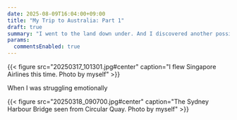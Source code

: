 ```yaml
---
date: 2025-08-09T16:04:00+09:00
title: "My Trip to Australia: Part 1"
draft: true
summary: "I went to the land down under. And I discovered another possibility of life."
params:
  commentsEnabled: true
---
```

{{< figure src="20250317_101301.jpg#center" caption="I flew Singapore Airlines this time. Photo by myself" >}}

When I was struggling emotionally 

{{< figure src="20250318_090700.jpg#center" caption="The Sydney Harbour Bridge seen from Circular Quay. Photo by myself" >}}


